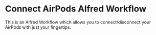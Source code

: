 # Connect AirPods Alfred Workflow
This is an Alfred Workflow which allows you to connect/disconnect your AirPods with just your fingertips.
